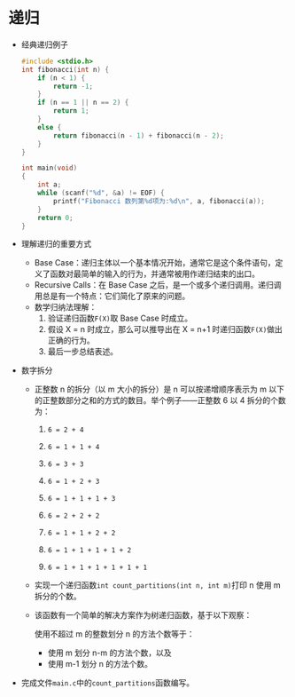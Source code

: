# 递归

- 经典递归例子

  ```C
  #include <stdio.h>
  int fibonacci(int n) {
      if (n < 1) {
          return -1;
      }
      if (n == 1 || n == 2) {
          return 1;
      }
      else {
          return fibonacci(n - 1) + fibonacci(n - 2);
      }
  }
  
  int main(void)
  {
      int a;
      while (scanf("%d", &a) != EOF) {
          printf("Fibonacci 数列第%d项为:%d\n", a, fibonacci(a));
      }
      return 0;
  }
  ```

- 理解递归的重要方式
  - Base Case：递归主体以一个基本情况开始，通常它是这个条件语句，定义了函数对最简单的输入的行为，并通常被用作递归结束的出口。
  - Recursive Calls：在 Base Case 之后，是一个或多个递归调用。递归调用总是有一个特点：它们简化了原来的问题。
  - 数学归纳法理解：
    1. 验证递归函数`F(X)`取 Base Case 时成立。
    2. 假设 X = n 时成立，那么可以推导出在 X = n+1 时递归函数`F(X)`做出正确的行为。
    3. 最后一步总结表述。

- 数字拆分

  - 正整数 n 的拆分（以 m 大小的拆分）是 n 可以按递增顺序表示为 m 以下的正整数部分之和的方式的数目。举个例子——正整数 6 以 4 拆分的个数为：

    1. `6 = 2 + 4`

    2. `6 = 1 + 1 + 4`

    3. `6 = 3 + 3`

    4. `6 = 1 + 2 + 3`

    5. `6 = 1 + 1 + 1 + 3`

    6. `6 = 2 + 2 + 2`

    7. `6 = 1 + 1 + 2 + 2`

    8. `6 = 1 + 1 + 1 + 1 + 2`

    9. `6 = 1 + 1 + 1 + 1 + 1 + 1`

  - 实现一个递归函数`int count_partitions(int n, int m)`打印 n 使用 m 拆分的个数。

  - 该函数有一个简单的解决方案作为树递归函数，基于以下观察：

    使用不超过 m 的整数划分 n 的方法个数等于：

    - 使用 m 划分 n-m 的方法个数，以及
    - 使用 m-1 划分 n 的方法个数。

- 完成文件`main.c`中的`count_partitions`函数编写。
